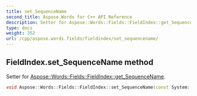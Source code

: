 ```yaml
---
title: set_SequenceName
second_title: Aspose.Words for C++ API Reference
description: Setter for Aspose::Words::Fields::FieldIndex::get_SequenceName. 
type: docs
weight: 352
url: /cpp/aspose.words.fields/fieldindex/set_sequencename/
---
```

## FieldIndex.set_SequenceName method


Setter for [Aspose::Words::Fields::FieldIndex::get_SequenceName](../get_sequencename/).

```cpp
void Aspose::Words::Fields::FieldIndex::set_SequenceName(const System::String &value)
```

